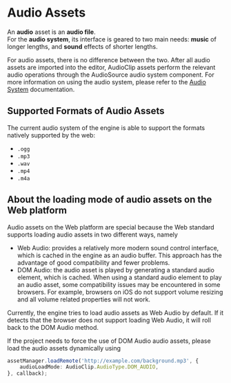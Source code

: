 # Audio Assets

An **audio** asset is an **audio file**.<br>
For the **audio system**, its interface is geared to two main needs: **music** of longer lengths, and **sound** effects of shorter lengths.<br>

For audio assets, there is no difference between the two. After all audio assets are imported into the editor, AudioClip assets perform the relevant audio operations through the AudioSource audio system component. For more information on using the audio system, please refer to the [Audio System](../audio-system/overview.md) documentation.


## Supported Formats of Audio Assets

The current audio system of the engine is able to support the formats natively supported by the web:
- `.ogg`
- `.mp3`
- `.wav`
- `.mp4`
- `.m4a`


## About the loading mode of audio assets on the Web platform

Audio assets on the Web platform are special because the Web standard supports loading audio assets in two different ways, namely
- Web Audio: provides a relatively more modern sound control interface, which is cached in the engine as an audio buffer. This approach has the advantage of good compatibility and fewer problems.
- DOM Audio: the audio asset is played by generating a standard audio element, which is cached. When using a standard audio element to play an audio asset, some compatibility issues may be encountered in some browsers. For example, browsers on iOS do not support volume resizing and all volume related properties will not work.

Currently, the engine tries to load audio assets as Web Audio by default. If it detects that the browser does not support loading Web Audio, it will roll back to the DOM Audio method.

If the project needs to force the use of DOM Audio audio assets, please load the audio assets dynamically using

```typescript
assetManager.loadRemote('http://example.com/background.mp3', {
    audioLoadMode: AudioClip.AudioType.DOM_AUDIO,
}, callback);
```
